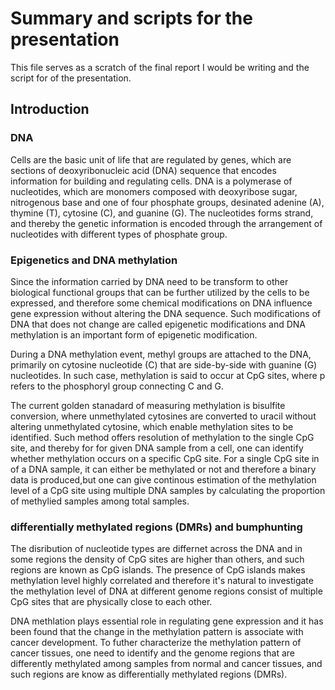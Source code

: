
# Summary and scripts for the presentation

This file serves as a scratch of the final report I would be writing and the script for of the presentation.

## Introduction

### DNA

Cells are the basic unit of life that are regulated by genes, which are sections of deoxyribonucleic acid (DNA) sequence that encodes information for building and regulating cells. DNA is a polymerase of nucleotides, which are monomers composed with deoxyribose sugar, nitrogenous base and one of four phosphate groups, desinated adenine (A), thymine (T), cytosine (C), and guanine (G). The nucleotides forms strand, and thereby the genetic information is encoded through the arrangement of nucleotides with different types of phosphate group.

### Epigenetics and DNA methylation

Since the information carried by DNA need to be transform to other biological functional groups that can be further utilized by the cells to be expressed, and therefore some chemical modifications on DNA influence gene expression without altering the DNA sequence. Such modifications of DNA that does not change are called epigenetic modifications and DNA methylation is an important form of epigenetic modification.

During a DNA methylation event, methyl groups are attached to the DNA, primarily on cytosine nucleotide (C) that are side-by-side with guanine (G) nucleotides. In such case, methylation is said to occur at CpG sites, where p refers to the phosphoryl group connecting C and G.

The current golden stanadard of measuring methylation is bisulfite conversion, where unmethylated cytosines are converted to uracil without altering unmethylated cytosine, which enable methylation sites to be identified. Such method offers resolution of methylation to the single CpG site, and thereby for for given DNA sample from a cell, one can identify whether methylation occurs on a specific CpG site. For a single CpG site in of a DNA sample, it can either be methylated or not and therefore a binary data is produced,but one can give continous estimation of the methylation level of a CpG site using multiple DNA samples by calculating the proportion of methylied samples among total samples.

### differentially methylated regions (DMRs) and bumphunting

The disribution of nucleotide types are differnet across the DNA and in some regions the density of CpG sites are higher than others, and such regions are known as CpG islands. The presence of CpG islands makes methylation level highly correlated and therefore it's natural to investigate the methylation level of DNA at different genome regions consist of multiple CpG sites that are physically close to each other.

DNA methlation plays essential role in regulating gene expression and it has been found that the change in the methylation pattern is associate with cancer development. To futher characterize the methylation pattern of cancer tissues, one need to identify and the genome regions that are differently methylated among samples from normal and cancer tissues, and such regions are know as differentially methylated regions (DMRs).

